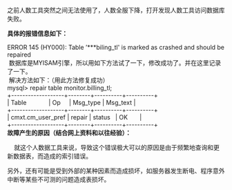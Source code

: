 <!--
author: beebol
date: 2013-10-29 19:44:03
title: 【mysql】ERROR 145 (HY000):Table '$table' is marked as...解决
tags: myisa,mysql,repair
category: mysql
status: publish
summary: 之前人数工具突然之间无法使用了，人数全服下降，打开发现人数工具访问数据库失败。具体的报错信息如下：ERROR 145 (HY000): Table ’***biling_tl' is marked as crashed and should be repaired 数据库是MYI
-->

之前人数工具突然之间无法使用了，人数全服下降，打开发现人数工具访问数据库失败。

<strong>具体的报错信息如下：</strong>
<div>
<div>ERROR 145 (HY000): Table ’***biling_tl' is marked as crashed and should be repaired</div>
<div> 数据库是MYISAM引擎，所以用如下方法试了一下，修改成功了。并在这里记录了一下。</div>
<div> 解决方法如下：（用此方法修复成功）</div>
<div>mysql&gt; repair table monitor.billing_tl;</div>
<div>+-------------------+--------+----------+----------+</div>
<div>| Table             | Op     | Msg_type | Msg_text |</div>
<div>+-------------------+--------+----------+----------+</div>
<div>| cmxt.cm_user_pref | repair | status   | OK       |</div>
<div>+-------------------+--------+----------+----------+</div>
<div></div>
<div><strong>故障产生的原因（结合网上资料和以往经验）：</strong></div>
<div>

    就这个人数据工具来说，导致这个错误极大可以的原因是由于频繁地查询和更新数据表，而造成的索引错误。

另外，还有可能是受到外部的某种因素而造成损坏，如服务器发生断电、程序意外中断等某些不可测的问题造成表损坏。

&nbsp;

</div>
<div></div>
</div>